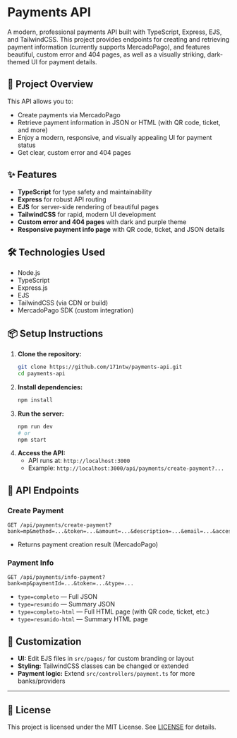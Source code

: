 # Payments API

A modern, professional payments API built with TypeScript, Express, EJS, and TailwindCSS. This project provides endpoints for creating and retrieving payment information (currently supports MercadoPago), and features beautiful, custom error and 404 pages, as well as a visually striking, dark-themed UI for payment details.

## 🚀 Project Overview

This API allows you to:
- Create payments via MercadoPago
- Retrieve payment information in JSON or HTML (with QR code, ticket, and more)
- Enjoy a modern, responsive, and visually appealing UI for payment status
- Get clear, custom error and 404 pages

## ✨ Features
- **TypeScript** for type safety and maintainability
- **Express** for robust API routing
- **EJS** for server-side rendering of beautiful pages
- **TailwindCSS** for rapid, modern UI development
- **Custom error and 404 pages** with dark and purple theme
- **Responsive payment info page** with QR code, ticket, and JSON details

## 🛠️ Technologies Used
- Node.js
- TypeScript
- Express.js
- EJS
- TailwindCSS (via CDN or build)
- MercadoPago SDK (custom integration)

## 📦 Setup Instructions

1. **Clone the repository:**
   ```bash
   git clone https://github.com/171ntw/payments-api.git
   cd payments-api
   ```
2. **Install dependencies:**
   ```bash
   npm install
   ```
3. **Run the server:**
   ```bash
   npm run dev
   # or
   npm start
   ```
4. **Access the API:**
   - API runs at: `http://localhost:3000`
   - Example: `http://localhost:3000/api/payments/create-payment?...`

## 📖 API Endpoints

### Create Payment
```
GET /api/payments/create-payment?bank=mp&method=...&token=...&amount=...&description=...&email=...&accessToken=...
```
- Returns payment creation result (MercadoPago)

### Payment Info
```
GET /api/payments/info-payment?bank=mp&paymentId=...&token=...&type=...
```
- `type=completo` — Full JSON
- `type=resumido` — Summary JSON
- `type=completo-html` — Full HTML page (with QR code, ticket, etc.)
- `type=resumido-html` — Summary HTML page

## 🎨 Customization
- **UI:** Edit EJS files in `src/pages/` for custom branding or layout
- **Styling:** TailwindCSS classes can be changed or extended
- **Payment logic:** Extend `src/controllers/payment.ts` for more banks/providers

---

## 📄 License

This project is licensed under the MIT License. See [LICENSE](LICENSE) for details. 
